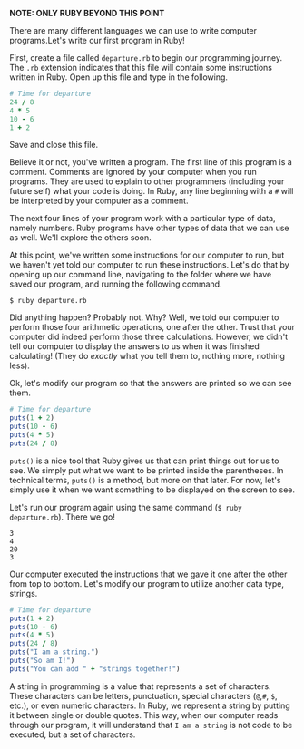 **NOTE: ONLY RUBY BEYOND THIS POINT**

There are many different languages we can use to write computer programs.Let's
write our first program in Ruby!

First, create a file called `departure.rb` to begin our programming journey.
The `.rb` extension indicates that this file will contain some instructions
written in Ruby. Open up this file and type in the following.

```ruby
# Time for departure
24 / 8
4 * 5
10 - 6
1 + 2
```

Save and close this file.

Believe it or not, you've written a program. The first line of this program is a
comment. Comments are ignored by your computer when you run programs. They are
used to explain to other programmers (including your future self) what your code
is doing. In Ruby, any line beginning with a `#` will be interpreted by your
computer as a comment.

The next four lines of your program work with a particular type of data, namely
numbers. Ruby programs have other types of data that we can use as well. We'll
explore the others soon.

At this point, we've written some instructions for our computer to run, but we
haven't yet told our computer to run these instructions. Let's do that by
opening up our command line, navigating to the folder where we have saved our
program, and running the following command.

```
$ ruby departure.rb
```

Did anything happen? Probably not. Why? Well, we told our computer to perform
those four arithmetic operations, one after the other. Trust that your computer
did indeed perform those three calculations. However, we didn't tell our
computer to display the answers to us when it was finished calculating! (They do
_exactly_ what you tell them to, nothing more, nothing less).

Ok, let's modify our program so that the answers are printed so we can see them.

```ruby
# Time for departure
puts(1 + 2)
puts(10 - 6)
puts(4 * 5)
puts(24 / 8)
```

`puts()` is a nice tool that Ruby gives us that can print things out for us to
see. We simply put what we want to be printed inside the parentheses. In
technical terms, `puts()` is a method, but more on that later. For now, let's
simply use it when we want something to be displayed on the screen to see.

Let's run our program again using the same command (`$ ruby departure.rb`).
There we go!

```
3
4
20
3
```

Our computer executed the instructions that we gave it one after the other from
top to bottom. Let's modify our program to utilize another data type, strings.

```ruby
# Time for departure
puts(1 + 2)
puts(10 - 6)
puts(4 * 5)
puts(24 / 8)
puts("I am a string.")
puts("So am I!")
puts("You can add " + "strings together!")
```

A string in programming is a value that represents a set of characters. These
characters can be letters, punctuation, special characters (`@`,`#`, `$`, etc.),
or even numeric characters. In Ruby, we represent a string by putting it between
single or double quotes. This way, when our computer reads through our program,
it will understand that `I am a string` is not code to be executed, but a set of
characters.
